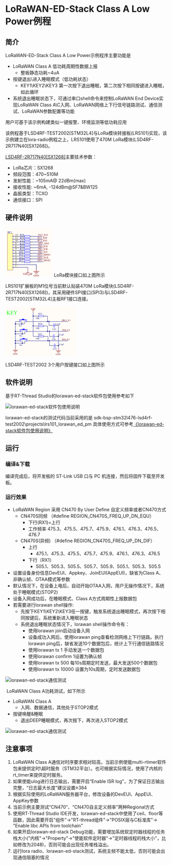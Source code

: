 # LoRaWAN-ED-Stack Class A Low Power例程

## 简介

LoRaWAN-ED-Stack Class A Low Power示例程序主要功能是

- LoRaWAN Class A 低功耗周期性数据上报
  - 整板静态功耗~4uA
- 按键退出\进入睡眠模式（低功耗状态）
  - KEY1\KEY2\KEY3 第一次按下退出睡眠，第二次按下相同按键进入睡眠，如此循环
- 系统退出睡眠状态下，可通过串口shell命令来控制LoRaWAN End Device实现LoRaWAN Class A\C入网、LoRaWAN网络上下行信号链路测试、通信测试、LoRaWAN参数配置等功能

用户可基于该示例构建类似一键报警、环境监测等低功耗应用

该例程基于LSD4RF-TEST2002[STM32L4]与LoRa模块转接板(LRS101)实现，该示例建立在lora-radio例程之上，LRS101使用了470M LoRa模块(LSD4RF-2R717N40[SX1268])。

[LSD4RF-2R717N40[SX1268]](http://bbs.lierda.com/forum.php?mod=viewthread&tid=87)主要技术参数：

- LoRa芯片：SX1268
- 频段范围：470~510M
- 发射性能：~105mA@ 22dBm(max)
- 接收性能:  ~6mA, -124dBm@SF7&BW125
- 晶振类型：TCXO
- 通信接口：SPI

## 硬件说明
<img src="./figures/LSD4RF_TEST2002_LRS101_SX1268_SCH.png" alt="lora模块接口" style="zoom: 50%;" />
LoRa模块接口如上图所示

LRS101扩展板的M1位号当前默认贴装470M LoRa模块(LSD4RF-2R717N40[SX1268])，其采用硬件SPI接口(SPI3)与LSD4RF-TEST2002[STM32L4]主板RF1接口连接。

<img src="./figures/LSD4RF_TEST2002_KEY_SCH.png" alt="按键接口" style="zoom: 50%;" />

LSD4RF-TEST2002 3个用户按键接口如上图所示

## 软件说明

基于RT-Thread Studio的lorawan-ed-stack软件包使用参考如下

![lorawan-ed-stack软件包使用说明](./figures/lorawan-ed-stack-manual-for-art-pi.gif)

lorawan-ed-stack的测试代码当前采用的是 sdk-bsp-stm32l476-lsd4rf-test2002\projects\lrs101_lorawan_ed_pm
具体使用方式可参考[《lorawan-ed-stack软件包使用说明》](https://github.com/Forest-Rain/lorawan-ed-stack/tree/master/doc)


## 运行
### 编译&下载

编译完成后，将开发板的 ST-Link USB 口与 PC 机连接，然后将固件下载至开发板。

### 运行效果

- LoRaWAN Region 采用 CN470 By User Define 自定义频率或者CN470方式
  - CN470S同频 （#define REGION_CN470S_FREQ_UP_DN_EQU）
    - 下行(RX1)=上行 
    - 工作频率 475.3、475.5、475.7、475.9、476.1、476.3、476.5、476.7
  - CN470S(异频)  （#define REGION_CN470S_FREQ_UP_DN_DIF）
    - 上行
      - 475.1、475.3、475.5、475.7、475.9、476.1、476.3、476.5
    - 下行（RX1）
      - 505.1、505.3、505.5、505.7、505.9、505.1、505.3、505.5
- 设置设备身份信息DevEUI、Appkey、JoinEUI(AppEUI)，缺省为Class A、非确认帧、OTAA模式等参数
- 默认情况下，在设备上电后，自动开始OTAA入网，用户无操作情况下，系统处于睡眠模式(STOP2)
- 设备入网成功后，在睡眠模式、Class A方式周期性上报数据包
- 若需要进行lorawan shell操作:
  - 先按下KEY1\KEY2\KEY3任一按键，触发系统退出睡眠模式，再次按下相同按键后，系统重新进入睡眠状态
  - 系统退出睡眠状态情况下，lorawan shell操作命令有：
    - 使用lorawan join启动设备入网
    - 设备成功入网后，使用lorawan ping查看检测网络上下行链路。执行lorawan ping后，缺省发送10个数据包后，统计上下行通信链路情况
    - 使用lorawan tx 1 手动发送一个数据包
    - 使用lorawan confirm 1设置为确认帧
    - 使用lorawan tx 500 每10s周期定时发送，最大发送500个数据包
    - 使用lorawan tx 10000 设置为10s周期，定时发送数据包

![lorawan-ed-stack通信测试](./figures/lorawan-ed-stack-testl-llcc68-cn470s.gif)

​	LoRaWAN Class A功耗测试，如下所示

- LoRaWAN Class A 
  - 入网、数据通信，其他处于STOP2模式
- 按键唤醒&睡眠
  - 退出DEEP睡眠模式，再次按下，再次进入STOP2模式

![lorawan-ed-stack通信测试](./figures/lorawan_classa_pm_join_un_cfm_consumption.gif)

## 注意事项

1. LoRaWAN Class A通信对时序要求相对较高，当前示例使能multi-rtimer软件包来提供定时\超时服务（STM32平台）。也可根据实际情况，使用了内核的rt_timer来提供定时服务。
2. 如果使能ulog进行日志输出，需要开启“Enable ISR log”，为了保证日志输出完整，“日志最大长度”建议设置≥384
3. 根据实际使用的LoRaWAN服务器平台，修改设备的DevEUI、AppEUI、AppKey参数
4. 当前示例主要测试“CN470”、“CN470自主定义频率”两种Regional方式
5. 使用RT-Thread Studio IDE开发，lorawan-ed-stack中使用了ceil、floor等函数，因此需要开启"组件"->"RT-thread组件"->"POSIX层与C标准库"-> "Enable libc APIs from toolchain"
6. 如果开启lorawan-ed-stack Debug功能，需要增加系统软定时器线程的任务栈大小("内核"->"Property"->"使能软件定时器"->"定时器线程的栈大小"，比如修改为2048)，否则可能会出现任务堆栈溢出。
7. 运行lora radio、lorawan-ed-stack测试，系统主频不能太低，否则可能会出现通信阻塞的情况

